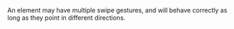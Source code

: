 An element may have multiple swipe gestures, and will behave correctly as long as they point in different directions.